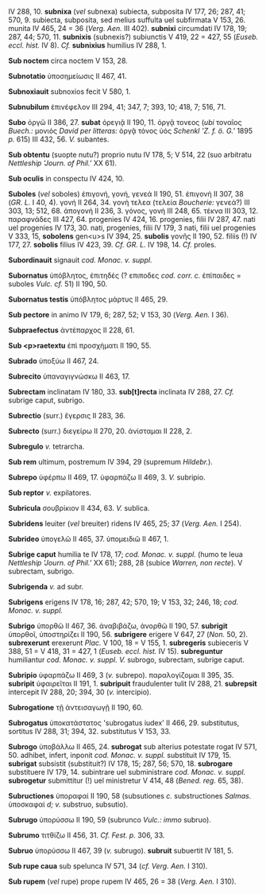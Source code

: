 IV 288, 10. **subnixa** (*vel* subnexa) subiecta, subposita IV 177, 26;
287, 41; 570, 9. subiecta, subposita, sed melius suffulta uel subfirmata
V 153, 26. munita IV 465, 24 = 36 (*Verg. Aen.* III 402). **subnixi**
circumdati IV 178, 19; 287, 44; 570, 11. **subnixis** (subnexis?)
subiunctis V 419, 22 = 427, 55 (*Euseb. eccl. hist.* IV 8). *Cf.*
**subnixius** humilius IV 288, 1.

**Sub noctem** circa noctem V 153, 28.

**Subnotatio** ὑποσημείωσις II 467, 41.

**Subnoxiauit** subnoxios fecit V 580, 1.

**Subnubilum** ἐπινέφελον III 294, 41; 347, 7; 393, 10; 418, 7; 516, 71.

**Subo** ὀργῶ II 386, 27. **subat** ὀρεγιᾷ II 190, 11. ὀργᾷ τονεος
(*ubi* τοναῖος *Buech.:* μονιός *David per litteras:* ὀργᾷ τόνος ὑός
*Schenkl 'Z. f. ö. G.'* 1895 *p.* 615) III 432, 56. *V.* subantes.

**Sub obtentu** (suopte nutu?) proprio nutu IV 178, 5; V 514, 22 (suo
arbitratu *Nettleship 'Journ. of Phil.'* XX 61).

**Sub oculis** in conspectu IV 424, 10.

**Suboles** (*vel* soboles) ἐπιγονή, γονή, γενεά II 190, 51. ἐπιγονή II
307, 38 (*GR. L.* I 40, 4). γονή II 264, 34. γονὴ τελεα (τελεία
*Boucherie:* γενεά?) III 303, 13; 512, 68. ἀπογονή II 236, 3. γόνος,
γονή III 248, 65. τέκνα III 303, 12. παραφνάδες III 427, 64. progenies
IV 424, 16. progenies, filii IV 287, 47. nati uel progenies IV 173, 30.
nati, progenies, filii IV 179, 3 nati, filii uel progenies V 333, 15,
**sobolens** gen\<u\>s IV 394, 25. **subolis** γονῆς II 190, 52. filiis
(!) IV 177, 27. **sobolis** filius IV 423, 39. *Cf. GR. L.* IV 198, 14.
*Cf.* proles.

**Subordinauit** signauit *cod. Monac. v. suppl.*

**Subornatus** ὑπόβλητος, ἐπιτηδές (? επιποδες *cod. corr. c.* ἐπίπαιδες
= suboles *Vulc. cf.* 51) II 190, 50.

**Subornatus testis** ὑπόβλητος μάρτυς II 465, 29.

**Sub pectore** in animo IV 179, 6; 287, 52; V 153, 30 (*Verg. Aen.* I
36).

**Subpraefectus** ἀντέπαρχος II 228, 61.

**Sub \<p\>raetextu** ἐπὶ προσχήματι II 190, 55.

**Subrado** ὑποξύω II 467, 24.

**Subrecito** ὑπαναγιγνώσκω II 463, 17.

**Subrectam** inclinatam IV 180, 33. **sub[t]recta** inclinata IV 288,
27. *Cf.* subrige caput, subrigo.

**Subrectio** (surr.) ἔγερσις II 283, 36.

**Subrecto** (surr.) διεγείρω II 270, 20. ἀνίσταμαι II 228, 2.

**Subregulo** *v.* tetrarcha.

**Sub rem** ultimum, postremum IV 394, 29 (supremum *Hildebr.*).

**Subrepo** ὑφέρπω II 469, 17. ὑφαρπάζω II 469, 3. *V.* subripio.

**Sub reptor** *v.* expilatores.

**Subricula** σουβρίκιον II 434, 63. *V.* sublica.

**Subridens** leuiter (*vel* breuiter) ridens IV 465, 25; 37 (*Verg.*
*Aen.* I 254).

**Subrideo** ὑπογελῶ II 465, 37. ὑπομειδιῶ II 467, 1.

**Subrige caput** humilia te IV 178, 17; *cod. Monac. v. suppl.* (humo
te leua *Nettleship 'Journ. of Phil.'* XX 61); 288, 28 (subice *Warren,
non recte*). V subrectam, subrigo.

**Subrigenda** *v.* ad subr.

**Subrigens** erigens IV 178, 16; 287, 42; 570, 19; V 153, 32; 246, 18;
*cod. Monac. v. suppl.*

**Subrigo** ὑπορθῶ II 467, 36. ἀναβιβάζω, ἀνορθῶ II 190, 57.
**subrigit** ὑπορθοῖ, ὑποστηρίζει II 190, 56. **subrigere** erigere V
647, 27 (*Non.* 50, 2). **subrexerunt** erexerunt *Plac.* V 100, 18 = V
155, 1. **subregeris** subieceris V 388, 51 = V 418, 31 = 427, 1
(*Euseb. eccl. hist.* IV 15). **subreguntur** humiliantur *cod. Monac.
v. suppl. V.* subrogo, subrectam, subrige caput.

**Subripio** ὑφαρπάζω II 469, 3 (*v.* subrepo). παραλογίζομαι II 395,
35. **subripit** ὑφαιρεῖται II 191, 1. **subripuit** fraudulenter tulit
IV 288, 21. **subrepsit** intercepit IV 288, 20; 394, 30 (*v.*
intercipio).

**Subrogatione** τῇ ἀντεισαγωγῇ II 190, 60.

**Subrogatus** ὑποκατάστατος 'subrogatus iudex' II 466, 29. substitutus,
sortitus IV 288, 31; 394, 32. substitutus V 153, 33.

**Subrogo** ὑποβάλλω II 465, 24. **subrogat** sub alterius potestate
rogat IV 571, 50. adhibet, infert, inponit *cod. Monac. v. suppl.*
substituit IV 179, 15. **subrigat** subsistit (substituit?) IV 178, 15;
287, 56; 570, 18. **subrogare** substituere IV 179, 14. subintrare uel
subministrare *cod. Monac. v. suppl.* **subrogetur** submittitur (!) uel
ministretur V 414, 48 (*Bened. reg.* 65, 38).

**Subructiones** ὑποραφαί II 190, 58 (subsutiones *c.* substructiones
*Salmas.* ὑποσκαφαί *d; v.* substruo, subsutio).

**Subrugo** ὑπορύσσω II 190, 59 (subrunco *Vulc.: immo* subruo).

**Subrumo** τιτθίζω II 456, 31. *Cf. Fest. p.* 306, 33.

**Subruo** ὑπορύσσω II 467, 39 (*v.* subrugo). **subruit** subuertit IV
181, 5.

**Sub rupe caua** sub spelunca IV 571, 34 (*cf. Verg. Aen.* I 310).

**Sub rupem** (*vel* rupe) prope rupem IV 465, 26 = 38 (*Verg. Aen.* I
310).
